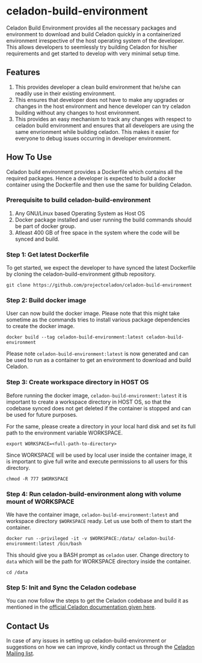 # celadon-build-environment

Celadon Build Environment provides all the necessary packages and environment to download and build Celadon quickly in a containerized environment irrespective of the host operating system of the developer. This allows developers to seemlessly try building Celadon for his/her requirements and get started to develop with very minimal setup time.

## Features
1. This provides developer a clean build environment that he/she can readily use in their existing environment.
2. This ensures that developer does not have to make any upgrades or changes in the host environment and hence developer can try celadon building without any changes to host environment.
3. This provides an easy mechanism to track any changes with respect to celadon build environment and ensures that all developers are using the same envrionment while building celadon. This makes it easier for everyone to debug issues occurring in developer environment.

## How To Use

Celadon build environment provides a Dockerfile which contains all the required packages. Hence a developer is expected to build a docker container using the Dockerfile and then use the same for building Celadon.

### Prerequisite to build celadon-build-environment
1. Any GNU/Linux based Operating System as Host OS
2. Docker package installed and user running the build commands should be part of docker group.
3. Atleast 400 GB of free space in the system where the code will be synced and build.

### Step 1: Get latest Dockerfile
To get started, we expect the developer to have synced the latest Dockerfile by cloning the celadon-build-environment github repository.

`git clone https://github.com/projectceladon/celadon-build-environment`

### Step 2: Build docker image
User can now build the docker image. Please note that this might take sometime as the commands tries to install various package dependencies to create the docker image.

`docker build --tag celadon-build-environment:latest celadon-build-environment`

Please note `celadon-build-environment:latest` is now generated and can be used to run as a container to get an environment to download and build Celadon.

### Step 3: Create workspace directory in HOST OS
Before running the docker image, `celadon-build-environment:latest` it is important to create a workspace directory in HOST OS, so that the codebase synced does not get deleted if the container is stopped and can be used for future purposes.

For the same, please create a directory in your local hard disk and set its full path to the environment variable WORKSPACE.

`export WORKSPACE=<full-path-to-directory>`

Since WORKSPACE will be used by local user inside the container image, it is important to give full write and execute permissions to all users for this directory.

`chmod -R 777 $WORKSPACE`

### Step 4: Run celadon-build-environment along with volume mount of WORKSPACE

We have the container image, `celadon-build-environment:latest` and workspace directory `$WORKSPACE` ready. Let us use both of them to start the container.

`docker run --privileged -it -v $WORKSPACE:/data/ celadon-build-environment:latest /bin/bash`

This should give you a BASH prompt as `celadon` user. Change directory to `data` which will be the path for WORKSPACE directory inside the container.

`cd /data`

### Step 5: Init and Sync the Celadon codebase

You can now follow the steps to get the Celadon codebase and build it as mentioned in the [official Celadon documentation given here](https://docs.01.org/celadon/getting-started/build-source.html#build-c-in-vm-with-android-12).

## Contact Us

In case of any issues in setting up celadon-build-environment or suggestions on how we can improve, kindly contact us through the [Celadon Mailing list](https://lists.01.org/postorius/lists/celadon.lists.01.org/).
